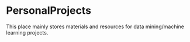 # PersonalProjects
This place mainly stores materials and resources for data mining/machine learning projects.
